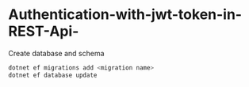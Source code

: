 # Authentication-with-jwt-token-in-REST-Api-

Create database and schema
```sh
dotnet ef migrations add <migration name>
dotnet ef database update
```
